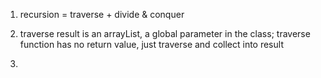 1. recursion = traverse + divide & conquer
2. traverse result is an arrayList, a global parameter in the class; traverse function has no return
   value, just traverse and collect into result

3. 